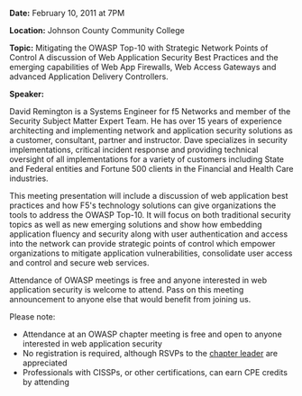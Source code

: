 **Date:** February 10, 2011 at 7PM

**Location:** Johnson County Community College

**Topic:** Mitigating the OWASP Top-10 with Strategic Network Points of
Control A discussion of Web Application Security Best Practices and the
emerging capabilities of Web App Firewalls, Web Access Gateways and
advanced Application Delivery Controllers.

**Speaker:**

David Remington is a Systems Engineer for f5 Networks and member of the
Security Subject Matter Expert Team. He has over 15 years of experience
architecting and implementing network and application security solutions
as a customer, consultant, partner and instructor. Dave specializes in
security implementations, critical incident response and providing
technical oversight of all implementations for a variety of customers
including State and Federal entities and Fortune 500 clients in the
Financial and Health Care industries.

This meeting presentation will include a discussion of web application
best practices and how F5's technology solutions can give organizations
the tools to address the OWASP Top-10. It will focus on both traditional
security topics as well as new emerging solutions and show how embedding
application fluency and security along with user authentication and
access into the network can provide strategic points of control which
empower organizations to mitigate application vulnerabilities,
consolidate user access and control and secure web services.

Attendance of OWASP meetings is free and anyone interested in web
application security is welcome to attend. Pass on this meeting
announcement to anyone else that would benefit from joining us.

Please note:

  - Attendance at an OWASP chapter meeting is free and open to anyone
    interested in web application security
  - No registration is required, although RSVPs to the [chapter
    leader](User:caughron "wikilink") are appreciated
  - Professionals with CISSPs, or other certifications, can earn CPE
    credits by attending